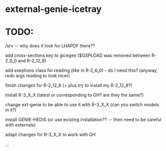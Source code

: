 # external-genie-icetray

# TODO:
/srv -- why does it look for LHAPDF there??

add cross-sections key to gicegen ($GSPLOAD was removed between R-2_6_0 and R-2_12_8)

add exeptions class for reading (like in R-2_6_0) - do I need this? (anyway, redo args reading to look nicer) 

finish changes for R-2_12_8 (+ plus try to install my R-2_12_8?)

install R-3_X_X (latest or corresponding to GH? are they the same?)

change ext-genie to be able to use it with R-3_X_X (can you switch models in it?)

install GENIE-HEDIS (or use existing installation?? -- then need to be careful with externals)

adapt changes for R-3_X_X to work with GH

...
